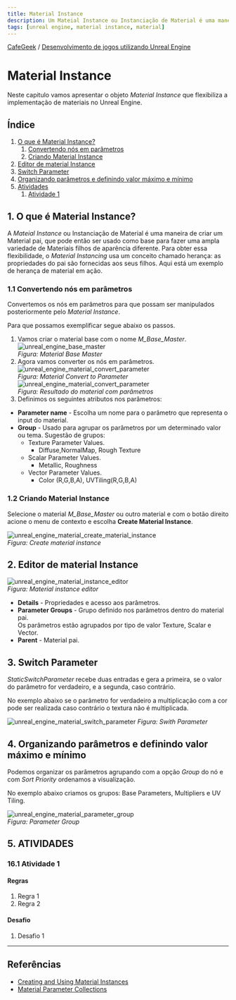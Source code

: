 ```yaml
---
title: Material Instance
description: Um Mateial Instance ou Instanciação de Material é uma maneira de criar um Material pai, que pode então ser usado como base para fazer uma ampla variedade de Materiais filhos de aparência diferente.
tags: [unreal engine, material instance, material]
---
```


[CafeGeek](http://CafeGeek.eti.br)  / [Desenvolvimento de jogos utilizando Unreal Engine](http://cafeGeek.eti.br/unreal_engine/index.html)

# Material Instance
Neste capitulo vamos apresentar o objeto *Material Instance* que flexibiliza a implementação de materiais no Unreal Engine.
## Índice
1. [O que é Material Instance?](#1)
    1. [Convertendo nós em parâmetros](#1.1)
    1. [Criando Material Instance](#1.2)
1. [Editor de material Instance](#2)
1. [Switch Parameter](#3)
1. [Organizando parâmetros e definindo valor máximo e mínimo](#4)
1. [Atividades](#5)
    1. [Atividade 1](#5.1)

<a name="1"></a>
## 1. O que é Material Instance?
A *Mateial Instance* ou Instanciação de Material é uma maneira de criar um Material pai, que pode então ser usado como base para fazer uma ampla variedade de Materiais filhos de aparência diferente. Para obter essa flexibilidade, o *Material Instancing* usa um conceito chamado herança: as propriedades do pai são fornecidas aos seus filhos. Aqui está um exemplo de herança de material em ação.

<a name="1.1"></a>
### 1.1 Convertendo nós em parâmetros
Convertemos os nós em parâmetros para que possam ser manipulados posteriormente pelo *Material Instance*.    

Para que possamos exemplificar segue abaixo os passos.

1. Vamos criar o material base com o nome *M_Base_Master*.        
  ![unreal_engine_base_master](imagens/materiais/unreal_engine_base_master.jpg)     
  *Figura: Material Base Master*
1. Agora vamos converter os nós em parâmetros.           
  ![unreal_engine_material_convert_parameter](imagens/materiais/unreal_engine_material_convert_parameter.jpg)     
  *Figura: Material Convert to Parameter*       
  ![unreal_engine_material_convert_parameter](imagens/materiais/unreal_engine_base_master_with_parameter.jpg)     
  *Figura: Resultado do material com parâmetros*
1. Definimos os seguintes atributos nos parâmetros:
  - **Parameter name** - Escolha um nome para o parâmetro que representa o input do material.
  - **Group** - Usado para agrupar os parâmetros por um determinado valor ou tema.
    Sugestão de grupos:
      - Texture Parameter Values.
        - Diffuse,NormalMap, Rough Texture
      - Scalar Parameter Values.
        - Metallic, Roughness
      - Vector Parameter Values.
        - Color (R,G,B,A), UVTiling(R,G,B,A)


<a name="1.2"></a>
### 1.2 Criando Material Instance
Selecione o material *M_Base_Master* ou outro material e com o botão direito acione o menu de contexto e escolha **Create Material Instance**.     

![unreal_engine_material_create_material_instance](imagens/materiais/unreal_engine_material_create_material_instance.jpg)   
  *Figura: Create material instance*

<a name="2"></a>
## 2. Editor de material Instance
![unreal_engine_material_instance_editor](imagens/materiais/unreal_engine_material_instance_editor.jpg)     
  *Figura: Material instance editor*

- **Details** - Propriedades e acesso aos parâmetros.
- **Parameter Groups** - Grupo definido nos parâmetros dentro do material pai.      
  Os parâmetros estão agrupados por tipo de valor Texture, Scalar e Vector.
- **Parent** - Material pai.

<a name="3"></a>
## 3. Switch Parameter
*StaticSwitchParameter* recebe duas entradas e gera a primeira, se o valor do parâmetro for verdadeiro, e a segunda, caso contrário.

No exemplo abaixo se o parâmetro for verdadeiro a multiplicação com a cor pode ser realizada caso contrário o textura não é multiplicada.

![unreal_engine_material_switch_parameter](imagens/materiais/unreal_engine_material_switch_parameter.jpg)
*Figura: Swith Parameter*

<a name="4"></a>
## 4. Organizando parâmetros e definindo valor máximo e mínimo
Podemos organizar os parâmetros agrupando com a opção *Group* do nó e com *Sort Priority* ordenamos a visualização.

No exemplo abaixo criamos os grupos: Base Parameters, Multipliers e UV Tiling.

![unreal_engine_material_parameter_group](imagens/materiais/unreal_engine_material_parameter_group.jpg)       
  *Figura: Parameter Group*



<a name="5"></a>
## 5. ATIVIDADES
<a name="5.1"></a>
### 16.1 Atividade 1
#### Regras
1. Regra 1
1. Regra 2
#### Desafio      
1. Desafio 1

***

## Referências
- [Creating and Using Material Instances](https://docs.unrealengine.com/en-US/RenderingAndGraphics/Materials/HowTo/Instancing/index.html)
- [Material Parameter Collections](https://www.unrealengine.com/en-US/blog/material-parameter-collections)
